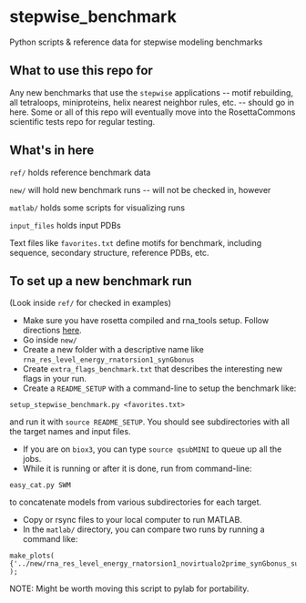stepwise_benchmark
==================

Python scripts &amp; reference data for stepwise modeling benchmarks

What to use this repo for
------------------------
Any new benchmarks that use the `stepwise` applications -- motif rebuilding, all tetraloops, miniproteins, helix nearest neighbor rules, etc. -- should go in here. Some or all of this repo will eventually move into the RosettaCommons scientific tests repo for regular testing.

What's in here
--------------
`ref/`  holds reference benchmark data

`new/` will hold new benchmark runs -- will not be checked in, however

`matlab/` holds some scripts for visualizing runs

`input_files` holds input PDBs

Text files like `favorites.txt` define motifs for benchmark, including sequence, secondary structure, reference PDBs, etc.

To set up a new benchmark run
-----------------------------
(Look  inside `ref/` for checked in examples)
- Make sure you have rosetta compiled and rna_tools setup. Follow directions <a href="https://www.rosettacommons.org/docs/latest/RNA-tools.html">here</a>.
- Go inside `new/`
- Create a new folder with a descriptive name like `rna_res_level_energy_rnatorsion1_synGbonus`
- Create `extra_flags_benchmark.txt` that describes the interesting new flags in your run.
- Create a `README_SETUP` with a command-line to setup the benchmark like:
```
setup_stepwise_benchmark.py <favorites.txt>
```
 and run it with `source README_SETUP`. You should see subdirectories with all the target names and input files.
- If you are on `biox3`, you can type `source qsubMINI` to queue up all the jobs.
- While it is running or after it is done, run from command-line:
```
easy_cat.py SWM
```
to concatenate models from various subdirectories for each target.
- Copy or rsync files to your local computer to run MATLAB.
- In the `matlab/` directory, you can compare two runs by running a command like:
```
make_plots( {'../new/rna_res_level_energy_rnatorsion1_novirtualo2prime_synGbonus_suitenessbonus','../new/rna_res_level_energy_rnatorsion1_novirtualo2prime_synGbonus_suitenessbonus_varypolarHgeom'} );
```
NOTE: Might be worth moving this script to pylab for portability.
